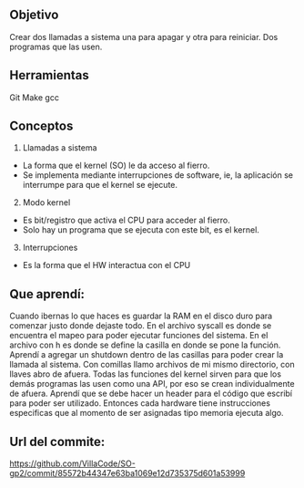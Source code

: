 ## Objetivo
Crear dos llamadas a sistema una para apagar y otra para reiniciar.
Dos programas que las usen.

## Herramientas
Git
Make
gcc

## Conceptos
1) Llamadas a sistema
+ La forma que el kernel (SO) le da acceso al fierro.
+ Se implementa mediante interrupciones de software, ie, la aplicación se interrumpe para que el kernel se ejecute.

2) Modo kernel
+ Es bit/registro que activa el CPU para acceder al fierro.
+ Solo hay un programa que se ejecuta con este bit, es el kernel.

3) Interrupciones
+ Es la forma que el HW interactua con el CPU


## Que aprendí:
Cuando ibernas lo que haces es guardar la RAM en el disco duro para comenzar justo donde dejaste todo. En el archivo syscall
es donde se encuentra el mapeo para poder ejecutar funciones del sistema. En el archivo con h es donde se define la casilla
en donde se pone la función. Aprendí a agregar un shutdown dentro de las casillas para poder crear la llamada al sistema.
Con comillas llamo archivos de mi mismo directorio, con llaves abro de afuera. Todas las funciones del kernel sirven para
que los demás programas las usen como una API, por eso se crean individualmente de afuera.
Aprendí que se debe hacer un header para el código que escribí para poder ser utilizado. Entonces cada hardware tiene 
instrucciones especificas que al momento de ser asignadas tipo memoria ejecuta algo.



## Url del commite:

https://github.com/VillaCode/SO-gp2/commit/85572b44347e63ba1069e12d735375d601a53999




